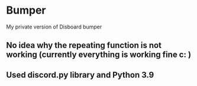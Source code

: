 # Bumper
My private version of Disboard bumper
## No idea why the repeating function is not working (currently everything is working fine c: )
## Used discord.py library and Python 3.9
